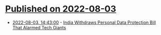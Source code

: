 # [Published on 2022-08-03](index.md)

* [2022-08-03, 14:43:00](https://yro.slashdot.org/story/22/08/03/145204/india-withdraws-personal-data-protection-bill-that-alarmed-tech-giants?utm_source=rss1.0mainlinkanon&utm_medium=feed) - [India Withdraws Personal Data Protection Bill That Alarmed Tech Giants](https://yro.slashdot.org/story/22/08/03/145204/india-withdraws-personal-data-protection-bill-that-alarmed-tech-giants?utm_source=rss1.0mainlinkanon&utm_medium=feed)
